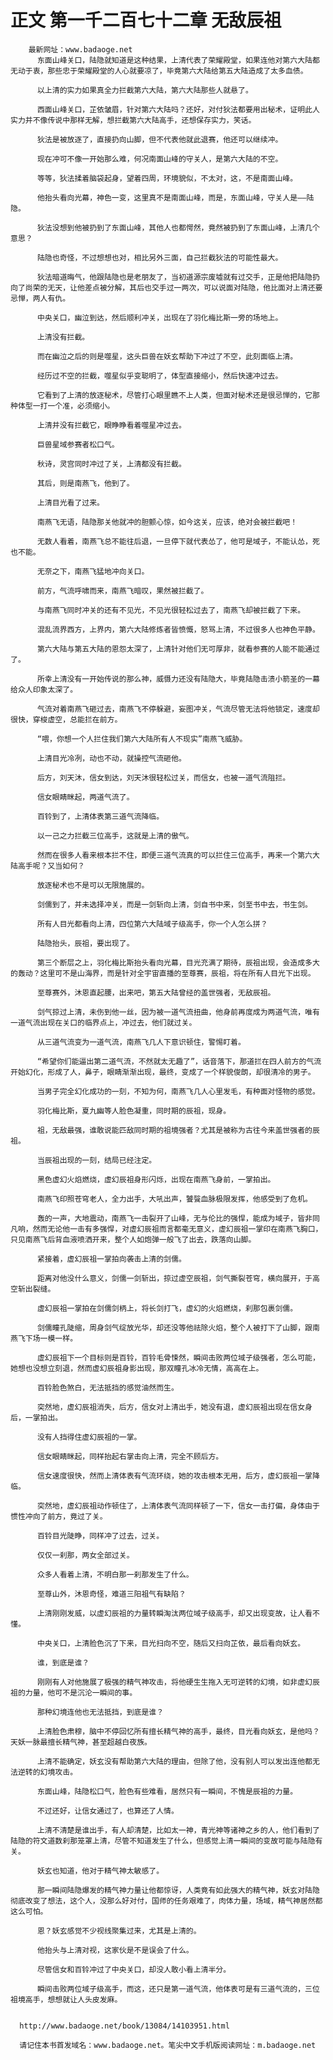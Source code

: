 # 正文 第一千二百七十二章 无敌辰祖
        最新网址：www.badaoge.net
          东面山峰关口，陆隐就知道是这种结果，上清代表了荣耀殿堂，如果连他对第六大陆都无动于衷，那些忠于荣耀殿堂的人心就要凉了，毕竟第六大陆给第五大陆造成了太多血债。
      
          以上清的实力如果真全力拦截第六大陆，第六大陆那些人就悬了。
      
          西面山峰关口，芷依皱眉，针对第六大陆吗？还好，对付狄法都要用出秘术，证明此人实力并不像传说中那样无解，想拦截第六大陆高手，还想保存实力，笑话。
      
          狄法是被放逐了，直接扔向山脚，但不代表他就此退赛，他还可以继续冲。
      
          现在冲可不像一开始那么难，何况南面山峰的守关人，是第六大陆的不空。
      
          等等，狄法揉着脑袋起身，望着四周，环境貌似，不太对，这，不是南面山峰。
      
          他抬头看向光幕，神色一变，这里真不是南面山峰，而是，东面山峰，守关人是——陆隐。
      
          狄法没想到他被扔到了东面山峰，其他人也都愕然，竟然被扔到了东面山峰，上清几个意思？
      
          陆隐也奇怪，不过想想也对，相比另外三面，自己拦截狄法的可能性最大。
      
          狄法暗道晦气，他跟陆隐也是老朋友了，当初道源宗废墟就有过交手，正是他把陆隐扔向了尚荣的无天，让他差点被分解，其后也交手过一两次，可以说面对陆隐，他比面对上清还要忌惮，两人有仇。
      
          中央关口，幽泣到达，然后顺利冲关，出现在了羽化梅比斯一旁的场地上。
      
          上清没有拦截。
      
          而在幽泣之后的则是噬星，这头巨兽在妖玄帮助下冲过了不空，此刻面临上清。
      
          经历过不空的拦截，噬星似乎变聪明了，体型直接缩小，然后快速冲过去。
      
          它看到了上清的放逐秘术，尽管打心眼里瞧不上人类，但面对秘术还是很忌惮的，它那种体型一打一个准，必须缩小。
      
          上清并没有拦截它，眼睁睁看着噬星冲过去。
      
          巨兽星域参赛者松口气。
      
          秋诗，灵宫同时冲过了关，上清都没有拦截。
      
          其后，则是南燕飞，他到了。
      
          上清目光看了过来。
      
          南燕飞无语，陆隐那关他就冲的胆颤心惊，如今这关，应该，绝对会被拦截吧！
      
          无数人看着，南燕飞总不能往后退，一旦停下就代表怂了，他可是域子，不能认怂，死也不能。
      
          无奈之下，南燕飞猛地冲向关口。
      
          前方，气流呼啸而来，南燕飞暗叹，果然被拦截了。
      
          与南燕飞同时冲关的还有不见光，不见光很轻松过去了，南燕飞却被拦截了下来。
      
          混乱流界西方，上界内，第六大陆修炼者皆愤慨，怒骂上清，不过很多人也神色平静。
      
          第六大陆与第五大陆的恩怨太深了，上清针对他们无可厚非，就看参赛的人能不能通过了。
      
          所幸上清没有一开始传说的那么神，威慑力还没有陆隐大，毕竟陆隐击溃小箭圣的一幕给众人印象太深了。
      
          气流对着南燕飞砸过去，南燕飞不停躲避，妄图冲关，气流尽管无法将他锁定，速度却很快，穿梭虚空，总能拦在前方。
      
          “喂，你想一个人拦住我们第六大陆所有人不现实”南燕飞威胁。
      
          上清目光冷冽，动也不动，就操控气流砸他。
      
          后方，刘天沐，信女到达，刘天沐很轻松过关，而信女，也被一道气流阻拦。
      
          信女眼睛眯起，两道气流了。
      
          百铃到了，上清体表第三道气流降临。
      
          以一己之力拦截三位高手，这就是上清的傲气。
      
          然而在很多人看来根本拦不住，即便三道气流真的可以拦住三位高手，再来一个第六大陆高手呢？又当如何？
      
          放逐秘术也不是可以无限施展的。
      
          剑儒到了，并未选择冲关，而是一剑斩向上清，剑自书中来，剑至书中去，书生剑。
      
          所有人目光都看向上清，四位第六大陆域子级高手，你一个人怎么拼？
      
          陆隐抬头，辰祖，要出现了。
      
          第三个断层之上，羽化梅比斯抬头看向光幕，目光充满了期待，辰祖出现，会造成多大的轰动？这里可不是山海界，而是针对全宇宙直播的至尊赛，辰祖，将在所有人目光下出现。
      
          至尊赛外，沐恩直起腰，出来吧，第五大陆曾经的盖世强者，无敌辰祖。
      
          剑气掠过上清，未伤到他一丝，因为被一道气流扭曲，他身前再度成为两道气流，唯有一道气流出现在关口的临界点上，冲过去，他们就过关。
      
          从三道气流变为一道气流，南燕飞几人下意识顿住，警惕盯着。
      
          “希望你们能逼出第二道气流，不然就太无趣了”，话音落下，那道拦在四人前方的气流开始幻化，形成了人，鼻子，眼睛渐渐出现，最终，变成了一个样貌俊朗，却很清冷的男子。
      
          当男子完全幻化成功的一刻，不知为何，南燕飞几人心里发毛，有种面对怪物的感觉。
      
          羽化梅比斯，夏九幽等人脸色凝重，同时期的辰祖，现身。
      
          祖，无敌最强，谁敢说能匹敌同时期的祖境强者？尤其是被称为古往今来盖世强者的辰祖。
      
          当辰祖出现的一刻，结局已经注定。
      
          黑色虚幻火焰燃烧，虚幻辰祖身形闪烁，出现在南燕飞身前，一掌拍出。
      
          南燕飞印照苍穹老人，全力出手，大吼出声，饕餮血脉极限发挥，他感受到了危机。
      
          轰的一声，大地震动，南燕飞一击裂开了山峰，无与伦比的强悍，能成为域子，皆非同凡响，然而无论他一击有多强悍，对虚幻辰祖而言都毫无意义，虚幻辰祖一掌印在南燕飞胸口，只见南燕飞后背血液喷洒开来，整个人如炮弹一般飞了出去，跌落向山脚。
      
          紧接着，虚幻辰祖一掌拍向袭击上清的剑儒。
      
          距离对他没什么意义，剑儒一剑斩出，掠过虚空辰祖，剑气撕裂苍穹，横向展开，于高空斩出裂缝。
      
          虚幻辰祖一掌拍在剑儒剑柄上，将长剑打飞，虚幻的火焰燃烧，刹那包裹剑儒。
      
          剑儒瞳孔陡缩，周身剑气绽放光华，却还没等他祛除火焰，整个人被打下了山脚，跟南燕飞下场一模一样。
      
          虚幻辰祖下一个目标则是百铃，百铃毛骨悚然，瞬间击败两位域子级强者，怎么可能，她想也没想立刻退，然而虚幻辰祖身影出现，那双瞳孔冰冷无情，高高在上。
      
          百铃脸色煞白，无法抵挡的感觉油然而生。
      
          突然地，虚幻辰祖消失，后方，信女对上清出手，她没有退，虚幻辰祖出现在信女身后，一掌拍出。
      
          没有人挡得住虚幻辰祖的一掌。
      
          信女眼睛眯起，同样抬起右掌击向上清，完全不顾后方。
      
          信女速度很快，然而上清体表有气流环绕，她的攻击根本无用，后方，虚幻辰祖一掌降临。
      
          突然地，虚幻辰祖动作顿住了，上清体表气流同样顿了一下，信女一击打偏，身体由于惯性冲向了前方，竟过了关。
      
          百铃目光陡睁，同样冲了过去，过关。
      
          仅仅一刹那，两女全部过关。
      
          众多人看着上清，不明白那一刹那发生了什么。
      
          至尊山外，沐恩奇怪，难道三阳祖气有缺陷？
      
          上清刚刚发威，以虚幻辰祖的力量转瞬淘汰两位域子级高手，却又出现变故，让人看不懂。
      
          中央关口，上清脸色沉了下来，目光扫向不空，随后又扫向芷依，最后看向妖玄。
      
          谁，到底是谁？
      
          刚刚有人对他施展了极强的精气神攻击，将他硬生生拖入无可逆转的幻境，如非虚幻辰祖的力量，他可不是沉沦一瞬间的事。
      
          那种幻境连他也无法抵挡，到底是谁？
      
          上清脸色肃穆，脑中不停回忆所有擅长精气神的高手，最终，目光看向妖玄，是他吗？天妖一脉最擅长精气神，甚至超越白夜族。
      
          上清不能确定，妖玄没有帮助第六大陆的理由，但除了他，没有别人可以发出连他都无法逆转的幻境攻击。
      
          东面山峰，陆隐松口气，脸色有些难看，居然只有一瞬间，不愧是辰祖的力量。
      
          不过还好，让信女通过了，也算还了人情。
      
          上清不清楚是谁出手，有人却清楚，比如太一神，青光神等诸神之乡的人，他们看到了陆隐的符文道数刹那笼罩上清，尽管不知道发生了什么，但感觉上清一瞬间的变故可能与陆隐有关。
      
          妖玄也知道，他对于精气神太敏感了。
      
          那一瞬间陆隐爆发的精气神力量让他都惊讶，人类竟有如此强大的精气神，妖玄对陆隐彻底改变了想法，这个人，没那么好对付，国师的任务艰难了，肉体力量，场域，精气神居然都这么可怕。
      
          恩？妖玄感觉不少视线聚集过来，尤其是上清的。
      
          他抬头与上清对视，这家伙是不是误会了什么。
      
          尽管信女和百铃冲过了中央关口，却没人敢小看上清半分。
      
          瞬间击败两位域子级高手，而这，还只是第一道气流，他体表可是有三道气流的，三位祖境高手，想想就让人头皮发麻。
      
      
      http://www.badaoge.net/book/13084/14103951.html
      
      请记住本书首发域名：www.badaoge.net。笔尖中文手机版阅读网址：m.badaoge.net